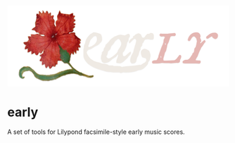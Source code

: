 ![EarLy logo](./logo/EarLYlogo2.png)

# early
A set of tools for Lilypond facsimile-style early music scores.
